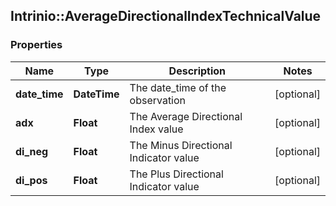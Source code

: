 ## Intrinio::AverageDirectionalIndexTechnicalValue

### Properties
Name | Type | Description | Notes
------------ | ------------- | ------------- | -------------
**date_time** | **DateTime** | The date_time of the observation | [optional] 
**adx** | **Float** | The Average Directional Index value | [optional] 
**di_neg** | **Float** | The Minus Directional Indicator value | [optional] 
**di_pos** | **Float** | The Plus Directional Indicator value | [optional] 



